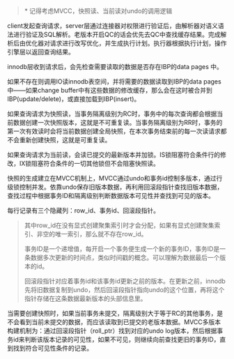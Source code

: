 > \* 记得考虑MVCC，快照读、当前读对undo的调用逻辑

client发起查询请求，server层通过连接器对权限进行验证后，由解析器对语义语法进行验证及SQL解析。老版本开启QC的话会优先去QC中查找缓存结果。完成解析后由优化器对请求进行改写优化，并生成执行计划。执行器根据执行计划，操作引擎层以返回查询结果。

innodb层收到请求后，会先检查需要读取的数据是否存在IBP的data pages 中。

如果不存在则调用IO读innodb表空间，并将需要的数据读取到IBP的data pages中——如果change buffer中有这些数据的修改缓存，那么会在这时被合并到IBP(update/delete)，或直接加载到IBP(insert)。

如果查询请求为快照读，当事务隔离级别为RC时，事务中的每次查询都会根据当前数据创建一次快照版本，这就是不可重复读。当事务隔离级别为RR时，事务的第一次有效读时会将当前数据创建全局快照，在本次事务结束前的每一次读请求都不会重新创建快照，这就是可重复读。

如果查询请求为当前读，会读已提交的最新版本并加锁。IS锁阻塞符合条件行的修改，IX锁阻塞符合条件的一切其他锁但不会阻塞快照读。

快照的生成建立在MVCC机制上，MVCC通过undo和事务id控制多版本，通过行级锁控制并发。依靠undo保存旧版本数据，再利用回滚段指针查找旧版本数据，查找过程中根据事务ID和隔离级别判断数据版本可见性并查找到可见的版本。

每行记录有三个隐藏列：row_id、事务id、回滚段指针。

> 其中row_id在没有显式创建聚集索引时才会分配，如果有显式创建聚集索引、非空的唯一索引，那么就不存在row_id。
>
> 事务ID是一个递增值，每开启一个事务便生成一个新的事务ID，事务ID是一条数据多次更新的时间点，类似时间戳的概念。可以理解为数据最后一个版本的id。
>
> 回滚段指针对应着事务id和该事务id更新之前的版本。在更新之前，innodb先将旧数据复制到undo，然后回滚段指针指向undo的这个位置，再将这个指针存储在这条数据最新版本的头部信息里。

当需要创建快照时，如果当前事务未提交，隔离级别大于等于RC的其他事务，是不会看到当前未提交的数据，而应该读取到已提交的老版本数据。MVCC多版本构建机制为：通过回滚段指针（roll_ptr）找到对应的undo log版本，然后根据事务id来判断该版本记录的可见性，如果不可见，则继续向前查找更旧的事务ID，直到找到符合可见性条件的记录。